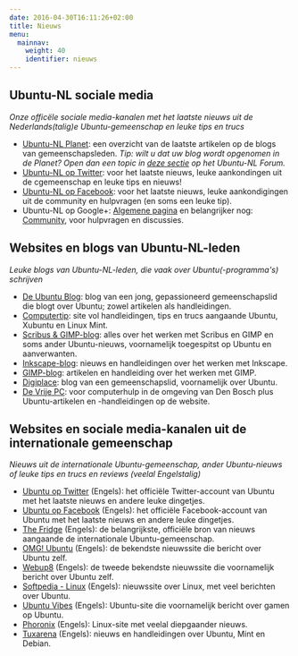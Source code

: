 ```yaml
---
date: 2016-04-30T16:11:26+02:00
title: Nieuws
menu:
  mainnav:
    weight: 40
    identifier: nieuws
---
```


## Ubuntu-NL sociale media
_Onze officële sociale media-kanalen met het laatste nieuws uit de Nederlands(talig)e Ubuntu-gemeenschap en leuke tips en trucs_

- [Ubuntu-NL Planet](/planet): een overzicht van de laatste artikelen op de blogs van gemeenschapsleden. _Tip: wilt u dat uw blog wordt opgenomen in de Planet? Open dan een topic in [deze sectie](https://forum.ubuntu-nl.org/index.php?board=9.0) op het Ubuntu-NL Forum._
- [Ubuntu-NL op Twitter](/twitter): voor het laatste nieuws, leuke aankondingen uit de cgemeenschap en leuke tips en nieuws!
- [Ubuntu-NL op Facebook](https://www.facebook.com/ubuntunederlands): voor het laatste nieuws, leuke aankondigingen uit de community en hulpvragen (en soms een leuke tip).
- Ubuntu-NL op Google+: [Algemene pagina](https://plus.google.com/b/105917304109364950824/105917304109364950824/posts) en belangrijker nog: [Community](https://plus.google.com/b/105917304109364950824/communities/103983236519805467017), voor hulpvragen en discussies.

## Websites en blogs van Ubuntu-NL-leden
_Leuke blogs van Ubuntu-NL-leden, die vaak over Ubuntu(-programma's) schrijven_

- [De Ubuntu Blog](http://www.deubuntublog.nl/): blog van een jong, gepassioneerd gemeenschapslid die blogt over Ubuntu; zowel artikelen als handleidingen.
- [Computertip](https://sites.google.com/site/computertip): site vol handleidingen, tips en trucs aangaande Ubuntu, Xubuntu en Linux Mint.
- [Scribus & GIMP-blog](https://basiscursusscribus.wordpress.com/): alles over het werken met Scribus en GIMP en soms ander Ubuntu-nieuws, voornamelijk toegespitst op Ubuntu en aanverwanten.
- [Inkscape-blog](https://basiscursusinkscape.wordpress.com/): nieuws en handleidingen over het werken met Inkscape.
- [GIMP-blog](https://allesgimpofbijna.wordpress.com/): artikelen en handleiding over het werken met GIMP.
- [Digiplace](http://www.digiplace.nl/): blog van een gemeenschapslid, voornamelijk over Ubuntu.
- [De Vrije PC](http://devrijepc.nl/): voor computerhulp in de omgeving van Den Bosch plus Ubuntu-artikelen en -handleidingen op de website.

## Websites en sociale media-kanalen uit de internationale gemeenschap
_Nieuws uit de internationale Ubuntu-gemeenschap, ander Ubuntu-nieuws of leuke tips en trucs en reviews (veelal Engelstalig)_

- [Ubuntu op Twitter](https://twitter.com/ubuntu) (Engels): het officiële Twitter-account van Ubuntu met het laatste nieuws en andere leuke dingetjes.
- [Ubuntu op Facebook](https://nl-nl.facebook.com/ubuntulinux) (Engels): het officiële Facebook-account van Ubuntu met het laatste nieuws en andere leuke dingetjes.
- [The Fridge](http://fridge.ubuntu.com/) (Engels): de belangrijkste, officiële bron van nieuws aangaande de internationale Ubuntu-gemeenschap.
- [OMG! Ubuntu](http://omgubuntu.co.uk/) (Engels): de bekendste nieuwssite die bericht over Ubuntu zelf.
- [Webup8](http://www.webupd8.org/) (Engels): de tweede bekendste nieuwssite die voornamelijk bericht over Ubuntu zelf.
- [Softpedia - Linux](http://news.softpedia.com/cat/Linux/) (Engels): nieuwssite over Linux, met veel berichten over Ubuntu.
- [Ubuntu Vibes](http://ubuntuvibes.com/) (Engels): Ubuntu-site die voornamelijk bericht over gamen op Ubuntu.
- [Phoronix](https://www.phoronix.com/) (Engels): Linux-site met veelal diepgaander nieuws.
- [Tuxarena](http://www.tuxarena.com/) (Engels): nieuws en handleidingen over Ubuntu, Mint en Debian.
